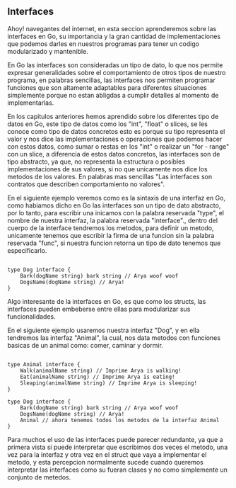 ## Interfaces

Ahoy! navegantes del internet, en esta seccion aprenderemos sobre las interfaces en Go, su importancia y la gran cantidad de implementaciones que podemos darles en nuestros programas para tener un codigo modularizado y mantenible.

En Go las interfaces son consideradas un tipo de dato, lo que nos permite expresar generalidades sobre el comportamiento de otros tipos de nuestro programa, en palabras sencillas, las interfaces nos permiten programar funciones que son altamente adaptables para diferentes situaciones simplemente porque no estan abligdas a cumplir detalles al momento de implementarlas. 

En los capitulos anteriores hemos aprendido sobre los diferentes tipo de datos en Go, este tipo de datos como los "int", "float" o slices, se les conoce como tipo de datos concretos esto es porque su tipo representa el valor y nos dice las implementaciones o operaciones que podemos hacer con estos datos, como sumar o restas en los "int" o realizar un "for - range" con un slice, a diferencia de estos datos concretos, las interfaces son de tipo abstracto, ya que, no representa la estructura o posibles implementaciones de sus valores, si no que unicamente nos dice los metodos de los valores. En palabras mas sencillas "Las interfaces son contratos que describen comportamiento no valores".

En el siguiente ejemplo veremos como es la sintaxis de una interfaz en Go, como habiamos dicho en Go las interfaces son un tipo de dato abstracto, por lo tanto, para escribir una inicamos con la palabra reservada "type", el nombre de nuestra interfaz, la palabra reservada "interface"., dentro del cuerpo de la interface tendremos los metodos, para definir un metodo, unicamente tenemos que escribir la firma de una funcion sin la palabra reservada "func", si nuestra funcion retorna un tipo de dato tenemos que especificarlo.

```golang

type Dog interface {
    Bark(dogName string) bark string // Arya woof woof 
    DogsName(dogName string) // Arya!
}
```


Algo interesante de la interfaces en Go, es que como los structs, las interfaces pueden embeberse entre ellas para modularizar sus funcionalidades.

En el siguiente ejemplo usaremos nuestra interfaz "Dog", y en ella tendremos las interfaz "Animal", la cual, nos data metodos con funciones basicas de un animal como: comer, caminar y dormir.

```golang

type Animal interface {
    Walk(animalName string) // Imprime Arya is walking!
    Eat(animalName string) // Imprime Arya is eating!
    Sleaping(animalName string) // Imprime Arya is sleeping!
}

type Dog interface {
    Bark(dogName string) bark string // Arya woof woof 
    DogsName(dogName string) // Arya!
    Animal // ahora tenemos todos los metodos de la interfaz Animal
}
```

Para muchos el uso de las interfaces puede parecer redundante, ya que a primera vista si puede interpretar que escribimos dos veces el metodo, una vez para la interfaz y otra vez en el struct que vaya a implementar el metodo, y esta percepcion normalmente sucede cuando queremos interpretar las interfaces como su fueran clases y no como simplemente un conjunto de metedos.

